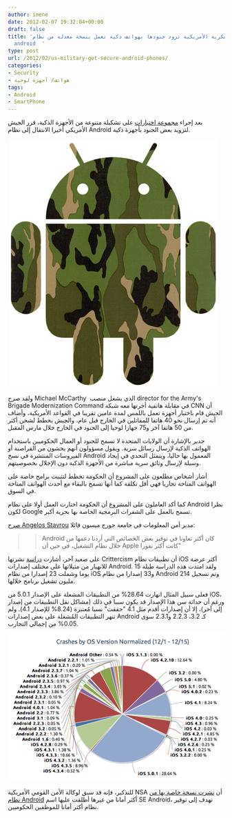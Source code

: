 ```yaml
---
author: imene
date: 2012-02-07 19:32:04+00:00
draft: false
title: 'المؤسسة العسكرية الأمريكية تزود جنودها بهواتف ذكية تعمل بنسخة معدلة من نظام
  android  '
type: post
url: /2012/02/us-military-get-secure-android-phones/
categories:
- Security
- هواتف/ أجهزة لوحية
tags:
- Android
- SmartPhone
---
```


بعد إجراء [مجموعة اختبارات](http://edition.cnn.com/2011/TECH/mobile/07/12/army.smartphones/index.html) على تشكيلة متنوعة من الأجهزة الذكية، قرر الجيش الأمريكي أخيرا الانتقال إلى نظام Android لتزويد بعض الجنود بأجهزة ذكية.




 [![](android-logo-military.jpg)
](android-logo-military.jpg)




ولقد صرح Michael McCarthy  الذي يشغل منصب director for the Army's Brigade Modernization Command في مقابلة هاتفية أجرتها معه شبكة CNN أن الجيش قام باختبار أجهزة تعمل باللمس لمدة عامين تقريبا في القواعد الأمريكية، وأضاف أنه تم إرسال نحو 40 هاتفا للمقاتلين في الخارج قبل عام، والجيش يخطط لشحن أكثر من 50 هاتفا آخر و75 جهازا لوحيا إلى الجنود في الخارج خلال مارس المقبل.




جدير بالإشارة أن الولايات المتحدة لا تسمح للجنود أو العمال الحكوميين باستخدام الهواتف الذكية لإرسال رسائل سرية. ويقول مسؤولون أنهم يخشون من القراصنة أو الفيروسات المنتشرة في نسخ Android المعمول بها حاليا، ويتمثل التحدي في إيجاد وسيلة لإرسال وثائق سرية مباشرة من الأجهزة الذكية دون الإخلال بخصوصيتهم.




أشار أشخاص مطلعون على المشروع أن الحكومة تخطط لتثبيت برامج خاصة على الهواتف المتاحة تجاريا فهي أقل تكلفة كما أنها تسمح بالبقاء مع أحدث الهواتف المتاحة في السوق.




كما أكد العاملون على المشروع أن الحكومة اختارت العمل أولا على نظام Android نظرا لكون Google تسمح بالعمل على الشفرات البرمجية الخاصة بها بحرية أكبر.




[صرح Angelos Stavrou](http://edition.cnn.com/2012/02/03/tech/mobile/government-android-phones/index.html) مدير أمن المعلومات في جامعة جورج ميسون قائلا:





<blockquote>

> 
> Android كان أكثر تعاونا في توفير بعض الخصائص التي أردنا دعمها من خلال نظام التشغيل، في حين أن Apple كانت أكثر نفورا"
> 
> 
</blockquote>




على صعيد آخر، أشارت [دراسة](http://www.forbes.com/sites/tomiogeron/2012/02/02/does-ios-crash-more-than-android-a-data-dive/) نشرتها Crittercism أن تطبيقات نظام iOS أكثر عرضة للانهيار من مثيلاتها على مختلف إصدارات Android. ولقد امتدت هذه الدراسة طيلة 15 يوما وشملت 23 إصدارا من نظام iOS و33 إصدارا من نظام Android وتم تسجيل 214 مليون تشغيل برنامج خلالها.




فعلى سبيل المثال انهارت 28.64% من التطبيقات المشعلة على الإصدار 5.0.1 من iOS، ورغم أن حداثة سن هذا الإصدار قد يكون سببا في ذلك (مشاكل نقل التطبيقات من إصدار إلى آخر)، إلا أن إصدارات أقدم مثل 4.1 "حققت" نسبا مُعتبرة (8.24% للإصدار 4.1). ولم تنهر التطبيقات المُشغلة على بعض إصدارات Android كـ 3.2، 2.2.3 و2.3.1 سوى 0.05% من إجمالي التجارب.




[![](crashes-ios-android.png)
](crashes-ios-android.png)




للتذكير، فإنه قد سبق لوكالة الأمن القومي الأمريكية NSA أن [نشرت نسخة خاصة بها من نظام Android](https://www.it-scoop.com/2012/01/nsa-se-android/) أكثر أمانا من غيرها أطلقت عليها اسم SE Android، تهدف إلى توفير نظام أكثر أمانا للموظفين الحكوميين.
